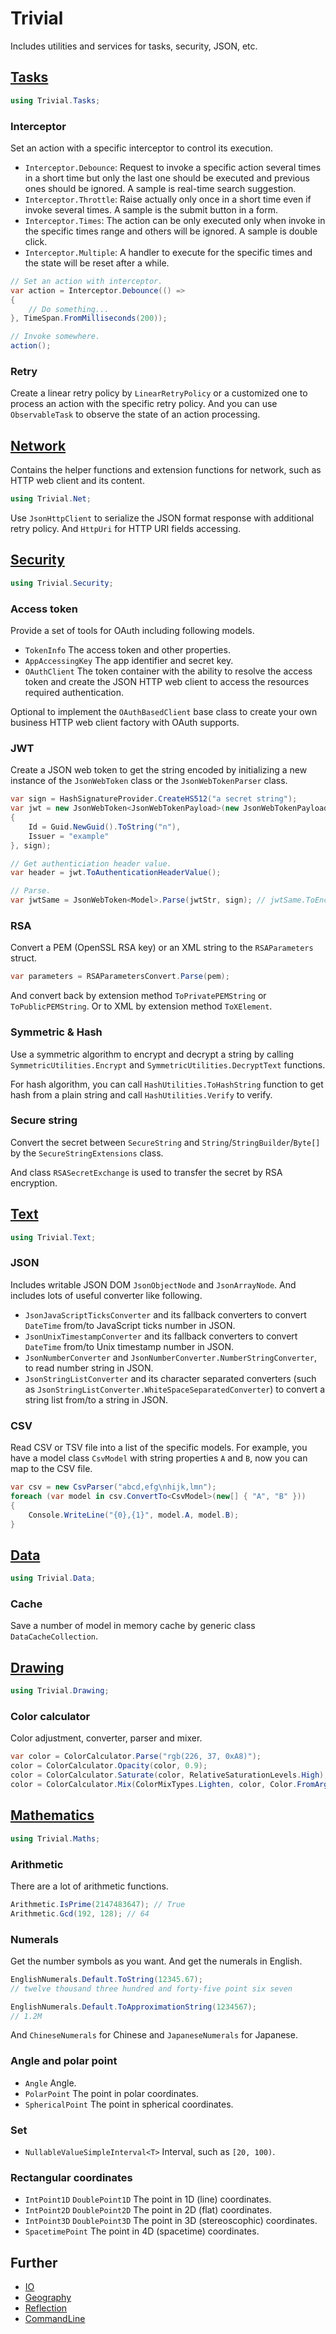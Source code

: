 ﻿# Trivial

Includes utilities and services for tasks, security, JSON, etc.

## [Tasks](https://trivial.kingcean.net/tasks)

```csharp
using Trivial.Tasks;
```

### Interceptor

Set an action with a specific interceptor to control its execution.

- `Interceptor.Debounce`:
  Request to invoke a specific action several times in a short time but only the last one should be executed and previous ones should be ignored.
  A sample is real-time search suggestion.
- `Interceptor.Throttle`:
  Raise actually only once in a short time even if invoke several times.
  A sample is the submit button in a form.
- `Interceptor.Times`:
  The action can be only executed only when invoke in the specific times range and others will be ignored.
  A sample is double click.
- `Interceptor.Multiple`:
  A handler to execute for the specific times and the state will be reset after a while.

```csharp
// Set an action with interceptor.
var action = Interceptor.Debounce(() =>
{
    // Do something...
}, TimeSpan.FromMilliseconds(200));

// Invoke somewhere.
action();
```

### Retry

Create a linear retry policy by `LinearRetryPolicy` or a customized one to process an action with the specific retry policy.
And you can use `ObservableTask` to observe the state of an action processing.

## [Network](https://trivial.kingcean.net/net)

Contains the helper functions and extension functions for network, such as HTTP web client and its content.

```csharp
using Trivial.Net;
```

Use `JsonHttpClient` to serialize the JSON format response with additional retry policy.
And `HttpUri` for HTTP URI fields accessing.

## [Security](https://trivial.kingcean.net/security)

```csharp
using Trivial.Security;
```

### Access token

Provide a set of tools for OAuth including following models.

- `TokenInfo` The access token and other properties.
- `AppAccessingKey` The app identifier and secret key.
- `OAuthClient` The token container with the ability to resolve the access token and create the JSON HTTP web client to access the resources required authentication.

Optional to implement the `OAuthBasedClient` base class to create your own business HTTP web client factory with OAuth supports.

### JWT

Create a JSON web token to get the string encoded by initializing a new instance of the `JsonWebToken` class or the `JsonWebTokenParser` class.

```csharp
var sign = HashSignatureProvider.CreateHS512("a secret string");
var jwt = new JsonWebToken<JsonWebTokenPayload>(new JsonWebTokenPayload
{
    Id = Guid.NewGuid().ToString("n"),
    Issuer = "example"
}, sign);

// Get authenticiation header value.
var header = jwt.ToAuthenticationHeaderValue();

// Parse.
var jwtSame = JsonWebToken<Model>.Parse(jwtStr, sign); // jwtSame.ToEncodedString() == header.Parameter
```

### RSA

Convert a PEM (OpenSSL RSA key) or an XML string to the `RSAParameters` struct.

```csharp
var parameters = RSAParametersConvert.Parse(pem);
```

And convert back by extension method `ToPrivatePEMString` or `ToPublicPEMString`.
Or to XML by extension method `ToXElement`.

### Symmetric & Hash

Use a symmetric algorithm to encrypt and decrypt a string by calling `SymmetricUtilities.Encrypt` and `SymmetricUtilities.DecryptText` functions.

For hash algorithm, you can call `HashUtilities.ToHashString` function to get hash from a plain string and call `HashUtilities.Verify` to verify.

### Secure string

Convert the secret between `SecureString` and `String`/`StringBuilder`/`Byte[]` by the `SecureStringExtensions` class.

And class `RSASecretExchange` is used to transfer the secret by RSA encryption.

## [Text](https://trivial.kingcean.net/text)

```csharp
using Trivial.Text;
```

### JSON

Includes writable JSON DOM `JsonObjectNode` and `JsonArrayNode`.
And includes lots of useful converter like following.

- `JsonJavaScriptTicksConverter` and its fallback converters to convert `DateTime` from/to JavaScript ticks number in JSON.
- `JsonUnixTimestampConverter` and its fallback converters to convert `DateTime` from/to Unix timestamp number in JSON.
- `JsonNumberConverter` and `JsonNumberConverter.NumberStringConverter`, to read number string in JSON.
- `JsonStringListConverter` and its character separated converters (such as `JsonStringListConverter.WhiteSpaceSeparatedConverter`) to convert a string list from/to a string in JSON.

### CSV

Read CSV or TSV file into a list of the specific models.
For example, you have a model class `CsvModel` with string properties `A` and `B`, now you can map to the CSV file.

```csharp
var csv = new CsvParser("abcd,efg\nhijk,lmn");
foreach (var model in csv.ConvertTo<CsvModel>(new[] { "A", "B" }))
{
    Console.WriteLine("{0},{1}", model.A, model.B);
}
```

## [Data](https://trivial.kingcean.net/data)

```csharp
using Trivial.Data;
```

### Cache

Save a number of model in memory cache by generic class `DataCacheCollection`.

## [Drawing](https://trivial.kingcean.net/drawing)

```csharp
using Trivial.Drawing;
```

### Color calculator

Color adjustment, converter, parser and mixer.

```csharp
var color = ColorCalculator.Parse("rgb(226, 37, 0xA8)");
color = ColorCalculator.Opacity(color, 0.9);
color = ColorCalculator.Saturate(color, RelativeSaturationLevels.High);
color = ColorCalculator.Mix(ColorMixTypes.Lighten, color, Color.FromArgb(0, 240, 0));
```

## [Mathematics](https://trivial.kingcean.net/maths)

```csharp
using Trivial.Maths;
```

### Arithmetic

There are a lot of arithmetic functions.

```csharp
Arithmetic.IsPrime(2147483647); // True
Arithmetic.Gcd(192, 128); // 64
```

### Numerals

Get the number symbols as you want. And get the numerals in English.

```csharp
EnglishNumerals.Default.ToString(12345.67);
// twelve thousand three hundred and forty-five point six seven

EnglishNumerals.Default.ToApproximationString(1234567);
// 1.2M
```

And `ChineseNumerals` for Chinese and `JapaneseNumerals` for Japanese.

### Angle and polar point

- `Angle` Angle.
- `PolarPoint` The point in polar coordinates.
- `SphericalPoint` The point in spherical coordinates.

### Set

- `NullableValueSimpleInterval<T>` Interval, such as `[20, 100)`.

### Rectangular coordinates

- `IntPoint1D` `DoublePoint1D` The point in 1D (line) coordinates.
- `IntPoint2D` `DoublePoint2D` The point in 2D (flat) coordinates.
- `IntPoint3D` `DoublePoint3D` The point in 3D (stereoscophic) coordinates.
- `SpacetimePoint` The point in 4D (spacetime) coordinates.

## Further

- [IO](https://trivial.kingcean.net/io)
- [Geography](https://trivial.kingcean.net/geo)
- [Reflection](https://trivial.kingcean.net/reflection)
- [CommandLine](https://trivial.kingcean.net/cmdline)
